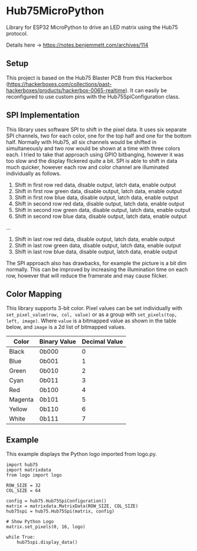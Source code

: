 # Hub75MicroPython
Library for ESP32 MicroPython to drive an LED matrix using the Hub75 protocol.

Details here -> https://notes.benjemmett.com/archives/114

## Setup
This project is based on the Hub75 Blaster PCB from this Hackerbox (https://hackerboxes.com/collections/past-hackerboxes/products/hackerbox-0065-realtime).
It can easily be reconfigured to use custom pins with the Hub75SpiConfiguration class. 

## SPI Implementation
This library uses software SPI to shift in the pixel data. It uses six separate SPI channels, two for each color, one for the top half and one for the bottom half. 
Normally with Hub75, all six channels would be shifted in simultaneously and two row would be shown at a time with three colors each.
I tried to take that approach using GPIO bitbanging, however it was too slow and the display flickered quite a bit. 
SPI is able to shift in data much quicker, however each row and color channel are illuminated individually as follows. 
1. Shift in first row red data, disable output, latch data, enable output
1. Shift in first row green data, disable output, latch data, enable output
1. Shift in first row blue data, disable output, latch data, enable output
1. Shift in second row red data, disable output, latch data, enable output
1. Shift in second row green data, disable output, latch data, enable output
1. Shift in second row blue data, disable output, latch data, enable output

...


1. Shift in last row red data, disable output, latch data, enable output
1. Shift in last row green data, disable output, latch data, enable output
1. Shift in last row blue data, disable output, latch data, enable output

The SPI approach also has drawbacks, for example the picture is a bit dim normally. 
This can be improved by increasing the illumination time on each row, however that will reduce the framerate and may cause filcker.

## Color Mapping
This library supports 3-bit color. Pixel values can be set individually with `set_pixel_value(row, col, value)` or as a group with `set_pixels(top, left, image)`. Where `value` is a bitmapped value as shown in the table below, and `image` is a 2d list of bitmapped values. 

| Color | Binary Value | Decimal Value |
|-------|--------------|--------------|
| Black   | 0b000 | 0 |
| Blue    | 0b001 | 1 |
| Green   | 0b010 | 2 |
| Cyan    | 0b011 | 3 |
| Red     | 0b100 | 4 |
| Magenta | 0b101 | 5 |
| Yellow  | 0b110 | 6 |
| White   | 0b111 | 7 |

## Example
This example displays the Python logo imported from logo.py.
````
import hub75
import matrixdata
from logo import logo

ROW_SIZE = 32
COL_SIZE = 64

config = hub75.Hub75SpiConfiguration()
matrix = matrixdata.MatrixData(ROW_SIZE, COL_SIZE)
hub75spi = hub75.Hub75Spi(matrix, config)

# Show Python Logo
matrix.set_pixels(0, 16, logo)

while True:
    hub75spi.display_data()
````


